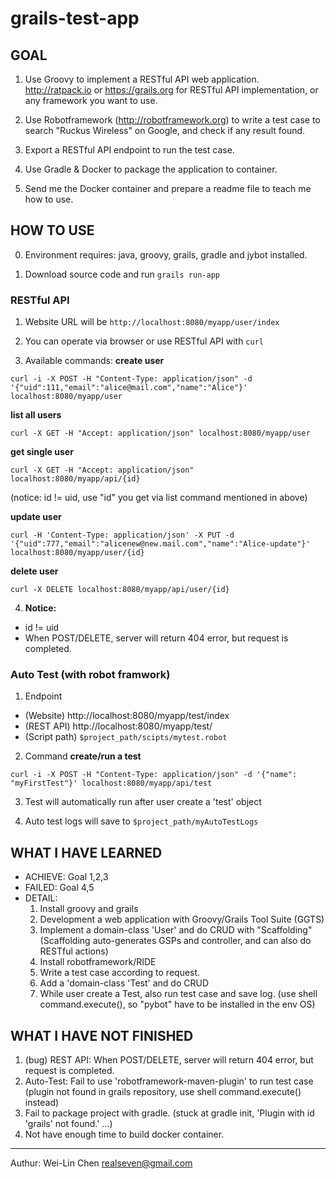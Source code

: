 # grails-test-app
## GOAL 
1. Use Groovy to implement a RESTful API web application.
   http://ratpack.io or https://grails.org for RESTful API implementation, or any framework you want to use.

2. Use Robotframework (http://robotframework.org) to write a test case to search "Ruckus Wireless" on Google, and check if any result found.

3. Export a RESTful API endpoint to run the test case.

4. Use Gradle & Docker to package the application to container.

5. Send me the Docker container and prepare a readme file to teach me how to use.


## HOW TO USE 
0. Environment requires: java, groovy, grails, gradle and jybot installed.

1. Download source code and run
`grails run-app`

### RESTful API
1. Website URL will be 
   `http://localhost:8080/myapp/user/index`

2. You can operate via browser or use RESTful API with `curl`

3. Available commands:
**create user**
```
curl -i -X POST -H "Content-Type: application/json" -d '{"uid":111,"email":"alice@mail.com","name":"Alice"}' localhost:8080/myapp/user
```

**list all users**
```
curl -X GET -H "Accept: application/json" localhost:8080/myapp/user
```

**get single user**
```
curl -X GET -H "Accept: application/json" localhost:8080/myapp/api/{id}
```
(notice: id != uid, use "id" you get via list command mentioned in above)

**update user**
```
curl -H 'Content-Type: application/json' -X PUT -d '{"uid":777,"email":"alicenew@new.mail.com","name":"Alice-update"}' localhost:8080/myapp/user/{id}
```

**delete user**
```
curl -X DELETE localhost:8080/myapp/api/user/{id}
```

4. **Notice:**
* id != uid
* When POST/DELETE, server will return 404 error, but request is completed.

### Auto Test (with robot framwork)
1. Endpoint 
* (Website) http://localhost:8080/myapp/test/index
* (REST API) http://localhost:8080/myapp/test/
* (Script path) `$project_path/scipts/mytest.robot`

2. Command
**create/run a test**
```
curl -i -X POST -H "Content-Type: application/json" -d '{"name": "myFirstTest"}' localhost:8080/myapp/api/test
```

3. Test will automatically run after user create a 'test' object

4. Auto test logs will save to `$project_path/myAutoTestLogs`


## WHAT I HAVE LEARNED 
* ACHIEVE: Goal 1,2,3
* FAILED: Goal 4,5
* DETAIL:
   1. Install groovy and grails
   2. Development a web application with Groovy/Grails Tool Suite (GGTS)
   3. Implement a domain-class 'User' and do CRUD with "Scaffolding"
      (Scaffolding auto-generates GSPs and controller, and can also do RESTful actions)
   4. Install robotframework/RIDE
   5. Write a test case according to request.
   6. Add a 'domain-class 'Test' and do CRUD
   7. While user create a Test, also run test case and save log.
     (use shell command.execute(), so "pybot" have to be installed in the env OS)

## WHAT I HAVE NOT FINISHED 
1. (bug) REST API: When POST/DELETE, server will return 404 error, but request is completed.
2. Auto-Test: Fail to use 'robotframework-maven-plugin' to run test case 
  (plugin not found in grails repository, use shell command.execute() instead)
3. Fail to package project with gradle. 
  (stuck at gradle init, 'Plugin with id 'grails' not found.' ...)
4. Not have enough time to build docker container.


---
Authur: Wei-Lin Chen realseven@gmail.com
